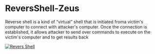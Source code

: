 # ReversShell-Zeus
 Reverse shell is a kind of
 “virtual” shell that is initiated froma victim's computer to connect with attacker's computer.
 Once the connection is established, it allows attacker
 to send over commands to execute on the victim's computer and to get results back
 
 
 <a href="https://github.com/Deusnegro" target="_blank"><img src="https://s4.uupload.ir/files/download_epop_thumb.png" border="0" alt="Revers Shell" /></a>

